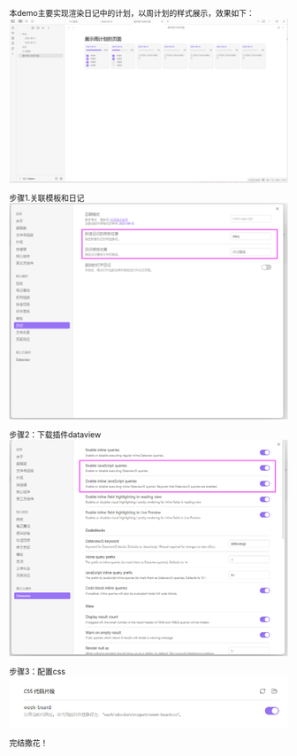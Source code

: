 本demo主要实现渲染日记中的计划，以周计划的样式展示，效果如下：
![image](https://github.com/Colaholicy/ob-WeekPlan-demo/blob/main/%E5%91%A8%E8%AE%A1%E5%88%92demo/img1.png)

步骤1.关联模板和日记
![image](https://github.com/Colaholicy/ob-WeekPlan-demo/blob/main/%E5%91%A8%E8%AE%A1%E5%88%92demo/img2.png)

步骤2：下载插件dataview
![image](https://github.com/Colaholicy/ob-WeekPlan-demo/blob/main/%E5%91%A8%E8%AE%A1%E5%88%92demo/img3.png)

步骤3：配置css
![image](https://github.com/Colaholicy/ob-WeekPlan-demo/blob/main/%E5%91%A8%E8%AE%A1%E5%88%92demo/img4.png)

完结撒花！
